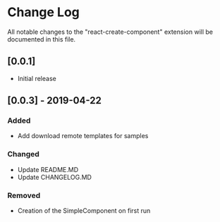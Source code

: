 # Change Log
All notable changes to the "react-create-component" extension will be documented in this file.

## [0.0.1]
- Initial release


## [0.0.3] - 2019-04-22
### Added
- Add download remote templates for samples

### Changed
- Update README.MD
- Update CHANGELOG.MD

### Removed
- Creation of the SimpleComponent on first run